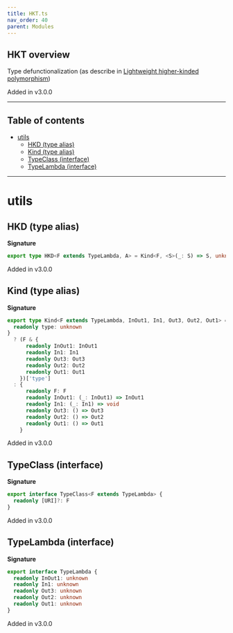 ```yaml
---
title: HKT.ts
nav_order: 40
parent: Modules
---
```


## HKT overview

Type defunctionalization (as describe in [Lightweight higher-kinded polymorphism](https://www.cl.cam.ac.uk/~jdy22/papers/lightweight-higher-kinded-polymorphism.pdf))

Added in v3.0.0

---

<h2 class="text-delta">Table of contents</h2>

- [utils](#utils)
  - [HKD (type alias)](#hkd-type-alias)
  - [Kind (type alias)](#kind-type-alias)
  - [TypeClass (interface)](#typeclass-interface)
  - [TypeLambda (interface)](#typelambda-interface)

---

# utils

## HKD (type alias)

**Signature**

```ts
export type HKD<F extends TypeLambda, A> = Kind<F, <S>(_: S) => S, unknown, never, never, A>
```

Added in v3.0.0

## Kind (type alias)

**Signature**

```ts
export type Kind<F extends TypeLambda, InOut1, In1, Out3, Out2, Out1> = F extends {
  readonly type: unknown
}
  ? (F & {
      readonly InOut1: InOut1
      readonly In1: In1
      readonly Out3: Out3
      readonly Out2: Out2
      readonly Out1: Out1
    })['type']
  : {
      readonly F: F
      readonly InOut1: (_: InOut1) => InOut1
      readonly In1: (_: In1) => void
      readonly Out3: () => Out3
      readonly Out2: () => Out2
      readonly Out1: () => Out1
    }
```

Added in v3.0.0

## TypeClass (interface)

**Signature**

```ts
export interface TypeClass<F extends TypeLambda> {
  readonly [URI]?: F
}
```

Added in v3.0.0

## TypeLambda (interface)

**Signature**

```ts
export interface TypeLambda {
  readonly InOut1: unknown
  readonly In1: unknown
  readonly Out3: unknown
  readonly Out2: unknown
  readonly Out1: unknown
}
```

Added in v3.0.0
